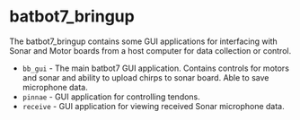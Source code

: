 # batbot7_bringup

The batbot7_bringup contains some GUI applications for interfacing with Sonar and Motor boards from a host computer for data collection or control.

- `bb_gui` - The main batbot7 GUI application. Contains controls for motors and sonar and ability to upload chirps to sonar board. Able to save microphone data.
- `pinnae` - GUI application for controlling tendons.
- `receive` - GUI application for viewing received Sonar microphone data.
